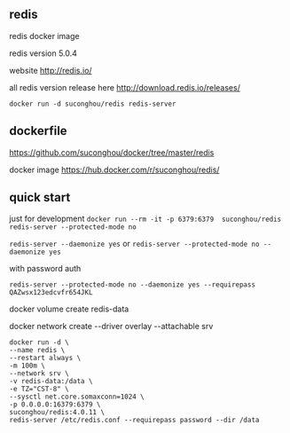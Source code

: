 ## redis

redis docker image

redis version 5.0.4

website http://redis.io/

all redis version release here http://download.redis.io/releases/


```
docker run -d suconghou/redis redis-server
```


## dockerfile

https://github.com/suconghou/docker/tree/master/redis


docker image  https://hub.docker.com/r/suconghou/redis/

## quick start

just for development `docker run --rm -it -p 6379:6379  suconghou/redis redis-server --protected-mode no`


`redis-server --daemonize yes`
or
`redis-server --protected-mode no --daemonize yes`

with password auth

`redis-server --protected-mode no --daemonize yes --requirepass QAZwsx123edcvfr654JKL`

docker volume create redis-data

docker network create --driver overlay --attachable srv

```
docker run -d \
--name redis \
--restart always \
-m 100m \
--network srv \
-v redis-data:/data \
-e TZ="CST-8" \
--sysctl net.core.somaxconn=1024 \
-p 0.0.0.0:16379:6379 \
suconghou/redis:4.0.11 \
redis-server /etc/redis.conf --requirepass password --dir /data

```
